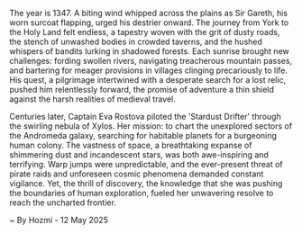 
The year is 1347.  A biting wind whipped across the plains as Sir Gareth, his worn surcoat flapping, urged his destrier onward.  The journey from York to the Holy Land felt endless, a tapestry woven with the grit of dusty roads, the stench of unwashed bodies in crowded taverns, and the hushed whispers of bandits lurking in shadowed forests.  Each sunrise brought new challenges:  fording swollen rivers, navigating treacherous mountain passes, and bartering for meager provisions in villages clinging precariously to life.  His quest, a pilgrimage intertwined with a desperate search for a lost relic, pushed him relentlessly forward, the promise of adventure a thin shield against the harsh realities of medieval travel.

Centuries later, Captain Eva Rostova piloted the 'Stardust Drifter' through the swirling nebula of Xylos.  Her mission: to chart the unexplored sectors of the Andromeda galaxy, searching for habitable planets for a burgeoning human colony.  The vastness of space, a breathtaking expanse of shimmering dust and incandescent stars, was both awe-inspiring and terrifying.  Warp jumps were unpredictable, and the ever-present threat of pirate raids and unforeseen cosmic phenomena demanded constant vigilance.  Yet, the thrill of discovery, the knowledge that she was pushing the boundaries of human exploration, fueled her unwavering resolve to reach the uncharted frontier.

~ By Hozmi - 12 May 2025
